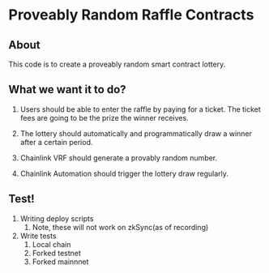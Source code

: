 
# Proveably Random Raffle Contracts

## About

This code is to create a proveably random smart contract lottery.

## What we want it to do?

1. Users should be able to enter the raffle by paying for a ticket. The ticket fees are going to be the prize the winner receives.
2. The lottery should automatically and programmatically draw a winner after a certain period.
3. Chainlink VRF should generate a provably random number.

4. Chainlink Automation should trigger the lottery draw regularly.

## Test!

1. Writing deploy scripts
    1. Note, these will not work on zkSync(as of recording)
2. Write tests
    1. Local chain
    2. Forked testnet
    3. Forked mainnnet